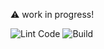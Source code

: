 ⚠️ work in progress!

![Lint Code](https://github.com/biolast/resources/workflows/Lint%20Code/badge.svg)
![Build](https://github.com/biolast/resources/workflows/Build/badge.svg)

